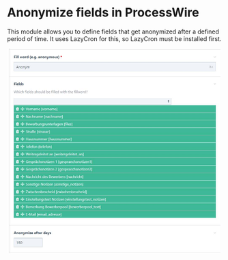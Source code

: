 # Anonymize fields in ProcessWire

This module allows you to define fields that get anonymized after a defined period of time. It uses LazyCron for this, so LazyCron must be installed first.

![image](./demo.jpg)

